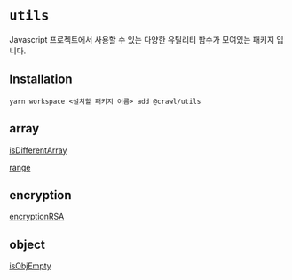 # `utils`

Javascript 프로젝트에서 사용할 수 있는 다양한 유틸리티 함수가 모여있는 패키지 입니다.

## Installation

```
yarn workspace <설치할 패키지 이름> add @crawl/utils
```

## array

[isDifferentArray](./src/array/isDifferentArray/isDifferentArray.md)

[range](./src/array/range/range.md)

## encryption

[encryptionRSA](./src/encryption/RSA/rsa.md)

## object

[isObjEmpty](./src/object/isObjEmpty.md)
